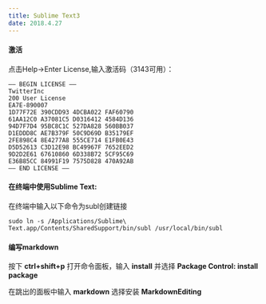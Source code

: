 ```yaml
---
title: Sublime Text3
date: 2018.4.27
---
```


<!--more-->


#### 激活


点击Help->Enter License,输入激活码（3143可用）：

```
—– BEGIN LICENSE —– 
TwitterInc 
200 User License 
EA7E-890007 
1D77F72E 390CDD93 4DCBA022 FAF60790 
61AA12C0 A37081C5 D0316412 4584D136 
94D7F7D4 95BC8C1C 527DA828 560BB037 
D1EDDD8C AE7B379F 50C9D69D B35179EF 
2FE898C4 8E4277A8 555CE714 E1FB0E43 
D5D52613 C3D12E98 BC49967F 7652EED2 
9D2D2E61 67610860 6D338B72 5CF95C69 
E36B85CC 84991F19 7575D828 470A92AB 
—— END LICENSE ——
```


#### 在终端中使用Sublime Text:


在终端中输入以下命令为subl创建链接

```
sudo ln -s /Applications/Sublime\ Text.app/Contents/SharedSupport/bin/subl /usr/local/bin/subl
```


#### 编写markdown


按下 **ctrl+shift+p** 打开命令面板，输入 **install** 并选择 **Package Control: install package**

在跳出的面板中输入 **markdown** 选择安装 **MarkdownEditing**

